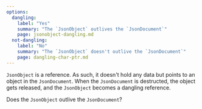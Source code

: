 ```yaml
---
options:
  dangling:
    label: "Yes"
    summary: "The `JsonObject` outlives the `JsonDocument`"
    page: jsonobject-dangling.md
  not-dangling:
    label: "No"
    summary: "The `JsonObject` doesn't outlive the `JsonDocument`"
    page: dangling-char-ptr.md
---
```


`JsonObject` is a reference. As such, it doesn't hold any data but points to an object in the `JsonDocument`. When the `JsonDocument` is destructed, the object gets released, and the `JsonObject` becomes a dangling reference.

Does the `JsonObject` outlive the `JsonDocument`?
